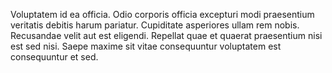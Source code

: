 Voluptatem id ea officia. Odio corporis officia excepturi modi praesentium veritatis debitis harum pariatur. Cupiditate asperiores ullam rem nobis. Recusandae velit aut est eligendi. Repellat quae et quaerat praesentium nisi est sed nisi. Saepe maxime sit vitae consequuntur voluptatem est consequuntur et sed.